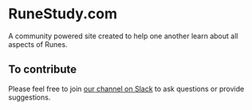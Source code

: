 # RuneStudy.com

A community powered site created to help one another
learn about all aspects of Runes.

## To contribute

Please feel free to join [our channel on Slack](https://runestudy.slack.com/join/shared_invite/zt-dlo6ksrn-JB~Ibj4ZuqBbBCpZtXgkUw) to ask questions or provide suggestions.
